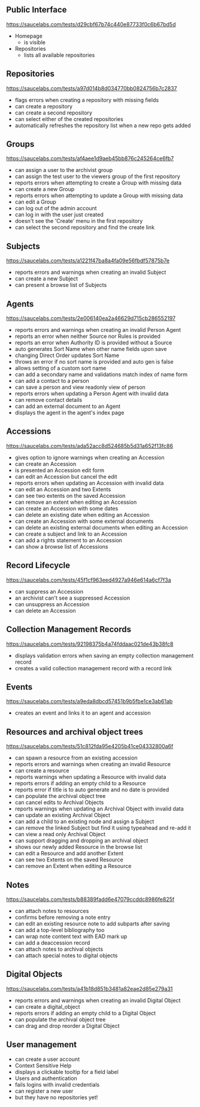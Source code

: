 ## Public Interface
https://saucelabs.com/tests/d29cbf67b74c440e87733f0c6b67bd5d
 * Homepage
   * is visible
 * Repositories
   * lists all available repositories

## Repositories
https://saucelabs.com/tests/a97d014b8d034770bb0824756b7c2837

 * flags errors when creating a repository with missing fields
 * can create a repository
 * can create a second repository
 * can select either of the created repositories
 * automatically refreshes the repository list when a new repo gets added

## Groups
https://saucelabs.com/tests/af4aee1d9aeb45bb876c245264ce6fb7
 * can assign a user to the archivist group
 * can assign the test user to the viewers group of the first repository
 * reports errors when attempting to create a Group with missing data
 * can create a new Group
 * reports errors when attempting to update a Group with missing data
 * can edit a Group
 * can log out of the admin account
 * can log in with the user just created
 * doesn't see the 'Create' menu in the first repository
 * can select the second repository and find the create link

## Subjects
https://saucelabs.com/tests/a1221f47ba8a4fa09e56fbdf57875b7e
 * reports errors and warnings when creating an invalid Subject
 * can create a new Subject
 * can present a browse list of Subjects

## Agents
https://saucelabs.com/tests/2e006140ea2a46629d715cb286552197
 * reports errors and warnings when creating an invalid Person Agent
 * reports an error when neither Source nor Rules is provided
 * reports an error when Authority ID is provided without a Source
 * auto generates Sort Name when other name fields upon save
 * changing Direct Order updates Sort Name
 * throws an error if no sort name is provided and auto gen is false
 * allows setting of a custom sort name
 * can add a secondary name and validations match index of name form
 * can add a contact to a person
 * can save a person and view readonly view of person
 * reports errors when updating a Person Agent with invalid data
 * can remove contact details
 * can add an external document to an Agent
 * displays the agent in the agent's index page

## Accessions
https://saucelabs.com/tests/ada52acc8d524685b5d31a652f13fc86
 * gives option to ignore warnings when creating an Accession
 * can create an Accession
 * is presented an Accession edit form
 * can edit an Accession but cancel the edit
 * reports errors when updating an Accession with invalid data
 * can edit an Accession and two Extents
 * can see two extents on the saved Accession
 * can remove an extent when editing an Accession
 * can create an Accession with some dates
 * can delete an existing date when editing an Accession
 * can create an Accession with some external documents
 * can delete an existing external documents when editing an Accession
 * can create a subject and link to an Accession
 * can add a rights statement to an Accession
 * can show a browse list of Accessions

## Record Lifecycle
https://saucelabs.com/tests/45f1cf963eed4927a946e614a6cf7f3a
 * can suppress an Accession
 * an archivist can't see a suppressed Accession
 * can unsuppress an Accession
 * can delete an Accession

## Collection Management Records
https://saucelabs.com/tests/92198375b4a74fddaac021de43b38fc8
 * displays validation errors when saving an empty collection management record
 * creates a valid collection management record with a record link

## Events
https://saucelabs.com/tests/a9eda8dbcd57451b9b5fbe1ce3ab61ab
 * creates an event and links it to an agent and accession

## Resources and archival object trees
https://saucelabs.com/tests/51c812fda95e4205b41ce04332800a6f
 * can spawn a resource from an existing accession
 * reports errors and warnings when creating an invalid Resource
 * can create a resource
 * reports warnings when updating a Resource with invalid data
 * reports errors if adding an empty child to a Resource
 * reports error if title is to auto generate and no date is provided
 * can populate the archival object tree
 * can cancel edits to Archival Objects
 * reports warnings when updating an Archival Object with invalid data
 * can update an existing Archival Object
 * can add a child to an existing node and assign a Subject
 * can remove the linked Subject but find it using typeahead and re-add it
 * can view a read only Archival Object
 * can support dragging and dropping an archival object
 * shows our newly added Resource in the browse list
 * can edit a Resource and add another Extent
 * can see two Extents on the saved Resource
 * can remove an Extent when editing a Resource

## Notes
https://saucelabs.com/tests/b88389fadd6e47079ccddc8986fe825f
 * can attach notes to resources
 * confirms before removing a note entry
 * can edit an existing resource note to add subparts after saving
 * can add a top-level bibliography too
 * can wrap note content text with EAD mark up
 * can add a deaccession record
 * can attach notes to archival objects
 * can attach special notes to digital objects

## Digital Objects
https://saucelabs.com/tests/a41b18d851b3481a82eae2d85e279a31
 * reports errors and warnings when creating an invalid Digital Object
 * can create a digital_object
 * reports errors if adding an empty child to a Digital Object
 * can populate the archival object tree
 * can drag and drop reorder a Digital Object

## User management
 * can create a user account
 * Context Sensitive Help
 * displays a clickable tooltip for a field label
 * Users and authentication
 * fails logins with invalid credentials
 * can register a new user
 * but they have no repositories yet!